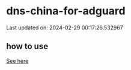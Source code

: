 # dns-china-for-adguard

Last updated on: 2024-02-29 00:17:26.532967

## how to use

[See here](https://github.com/AdguardTeam/AdGuardHome/wiki/Configuration#upstreams-from-file)
